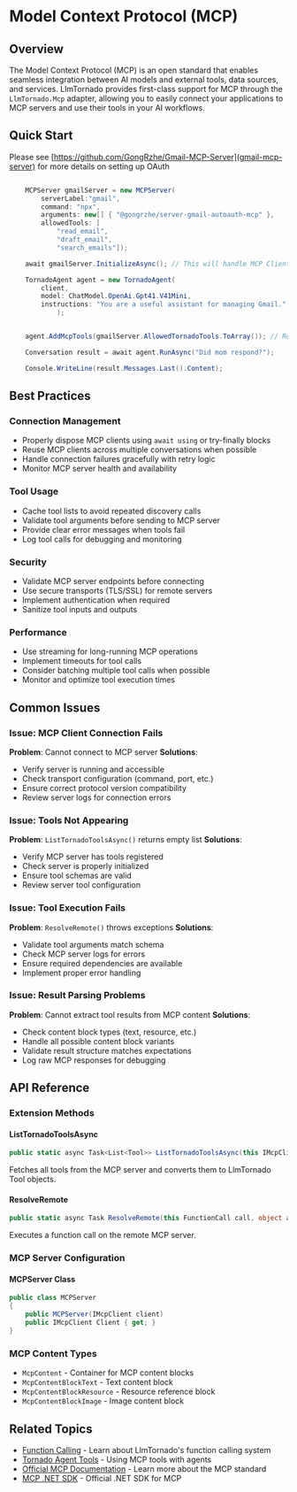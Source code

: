 # Model Context Protocol (MCP)

## Overview

The Model Context Protocol (MCP) is an open standard that enables seamless integration between AI models and external tools, data sources, and services. LlmTornado provides first-class support for MCP through the `LlmTornado.Mcp` adapter, allowing you to easily connect your applications to MCP servers and use their tools in your AI workflows.

## Quick Start

 Please see [https://github.com/GongRzhe/Gmail-MCP-Server](gmail-mcp-server) for more details on setting up OAuth

```csharp

    MCPServer gmailServer = new MCPServer(
        serverLabel:"gmail",
        command: "npx", 
        arguments: new[] { "@gongrzhe/server-gmail-autoauth-mcp" },
        allowedTools: [
            "read_email", 
            "draft_email", 
            "search_emails"]);

    await gmailServer.InitializeAsync(); // This will handle MCP Client connection to setup tools

    TornadoAgent agent = new TornadoAgent(
        client,
        model: ChatModel.OpenAi.Gpt41.V41Mini,
        instructions: "You are a useful assistant for managing Gmail."
            );


    agent.AddMcpTools(gmailServer.AllowedTornadoTools.ToArray()); // Register MCP tools to the agent

    Conversation result = await agent.RunAsync("Did mom respond?");

    Console.WriteLine(result.Messages.Last().Content);
```

## Best Practices

### Connection Management
- Properly dispose MCP clients using `await using` or try-finally blocks
- Reuse MCP clients across multiple conversations when possible
- Handle connection failures gracefully with retry logic
- Monitor MCP server health and availability

### Tool Usage
- Cache tool lists to avoid repeated discovery calls
- Validate tool arguments before sending to MCP server
- Provide clear error messages when tools fail
- Log tool calls for debugging and monitoring

### Security
- Validate MCP server endpoints before connecting
- Use secure transports (TLS/SSL) for remote servers
- Implement authentication when required
- Sanitize tool inputs and outputs

### Performance
- Use streaming for long-running MCP operations
- Implement timeouts for tool calls
- Consider batching multiple tool calls when possible
- Monitor and optimize tool execution times

## Common Issues

### Issue: MCP Client Connection Fails
**Problem**: Cannot connect to MCP server
**Solutions**:
- Verify server is running and accessible
- Check transport configuration (command, port, etc.)
- Ensure correct protocol version compatibility
- Review server logs for connection errors

### Issue: Tools Not Appearing
**Problem**: `ListTornadoToolsAsync()` returns empty list
**Solutions**:
- Verify MCP server has tools registered
- Check server is properly initialized
- Ensure tool schemas are valid
- Review server tool configuration

### Issue: Tool Execution Fails
**Problem**: `ResolveRemote()` throws exceptions
**Solutions**:
- Validate tool arguments match schema
- Check MCP server logs for errors
- Ensure required dependencies are available
- Implement proper error handling

### Issue: Result Parsing Problems
**Problem**: Cannot extract tool results from MCP content
**Solutions**:
- Check content block types (text, resource, etc.)
- Handle all possible content block variants
- Validate result structure matches expectations
- Log raw MCP responses for debugging

## API Reference

### Extension Methods

#### ListTornadoToolsAsync
```csharp
public static async Task<List<Tool>> ListTornadoToolsAsync(this IMcpClient client)
```
Fetches all tools from the MCP server and converts them to LlmTornado Tool objects.

#### ResolveRemote
```csharp
public static async Task ResolveRemote(this FunctionCall call, object arguments)
```
Executes a function call on the remote MCP server.

### MCP Server Configuration

#### MCPServer Class
```csharp
public class MCPServer
{
    public MCPServer(IMcpClient client)
    public IMcpClient Client { get; }
}
```

### MCP Content Types

- `McpContent` - Container for MCP content blocks
- `McpContentBlockText` - Text content block
- `McpContentBlockResource` - Resource reference block
- `McpContentBlockImage` - Image content block

## Related Topics

- [Function Calling](../1.%20LlmTornado/1.%20Chat/4.%20functions.md) - Learn about LlmTornado's function calling system
- [Tornado Agent Tools](../2.%20Agents/2.%20Tornado-Agent/4.%20Tools/3.%20MCP%20Tools.md) - Using MCP tools with agents
- [Official MCP Documentation](https://modelcontextprotocol.io/) - Learn more about the MCP standard
- [MCP .NET SDK](https://github.com/modelcontextprotocol/dotnet-sdk) - Official .NET SDK for MCP

